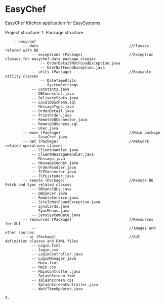 EasyChef
========

EasyChef Kitchen application for EasySystems

Project structure:
    1. Package structure


        - easychef
            -- data                                         //Classes related with DB
                -- exceptions (Package)                     //Exception classes for easychef.data package classes
                    -- OrderDetailNotFoundException.java
                    -- UserNotFoundException.java
                -- utils (Package)                          //Reusable utility classes 
                    -- DateTimeUtils
                    -- SystemSettings
                -- Constants.java
                -- DBConnector.java
                -- DeliveryStats.java
                -- LocalDBSchema.sql
                -- MessageType.java
                -- OrderDetail.java
                -- PrintOrder.java
                -- RemoteDBConnector.java
                -- RemoteDBSchema.sql
                -- User.java
            -- main (Package)                               //Main package
                -- EasyChef.java
            -- net (Package)                                //Network related operations classes
                -- ClientHandler.java
                -- ClientMessageHandler.java
                -- Message.java
                -- MessageSender.java
                -- OrderHandler.java
                -- TCPConnector.java
                -- TCPListener.java
            -- remote (Package)                             //Remote DB Fetch and Sync related classes
                -- DBSyncSQLs.java
                -- DBSyncer.java
                -- RemoteService.java
                -- SiteIdNotFoundException.java
                -- SyncCards.java
                -- SyncMenus.java
                -- SynsSystemDate.java
            -- resources (Package)                          //Resources for GUI
                --                                          //Images and other sources
            -- ui (Package)                                 //GUI definition classes and FXML files
                -- Login.fxml
                -- login.css
                -- LoginController.java
                -- LoginManager.java
                -- Main.fxml
                -- Main.css
                -- MainController.java
                -- SplashScreen.fxml
                -- splashscreen.css
                -- SplashScreenController.java
                -- WaitTimeUpdater.java
    
    2. 







